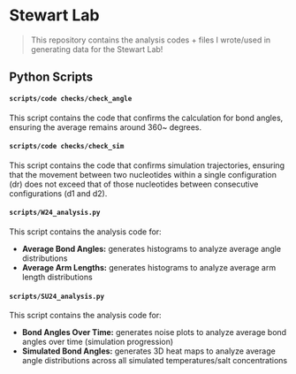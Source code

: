 # Stewart Lab
> This repository contains the analysis codes + files I wrote/used in generating data for the Stewart Lab!

## Python Scripts

#### `scripts/code checks/check_angle`
This script contains the code that confirms the calculation for bond angles, ensuring the average remains around 360~ degrees.
#### `scripts/code checks/check_sim`
This script contains the code that confirms simulation trajectories, ensuring that the 
movement between two nucleotides within a single configuration (dr) does not exceed that of those nucleotides between consecutive configurations (d1 and d2).
#### `scripts/W24_analysis.py`
This script contains the analysis code for:
- **Average Bond Angles:** generates histograms to analyze average angle distributions
- **Average Arm Lengths:** generates histograms to analyze average arm length distributions
#### `scripts/SU24_analysis.py`
This script contains the analysis code for:
- **Bond Angles Over Time:** generates noise plots to analyze average bond angles over time (simulation progression)
- **Simulated Bond Angles:** generates 3D heat maps to analyze average angle distributions across all simulated temperatures/salt concentrations

